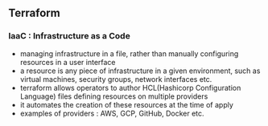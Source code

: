 ## Terraform

### IaaC : Infrastructure as a Code   
* managing infrastructure in a file, rather than manually configuring resources in a user interface
* a resource is any piece of infrastructure in a given environment, such as virtual machines, security groups, network interfaces etc.
* terraform allows operators to author HCL(Hashicorp Configuration Language) files defining resources on multiple providers
* it automates the creation of these resources at the time of apply
* examples of providers : AWS, GCP, GitHub, Docker etc.

